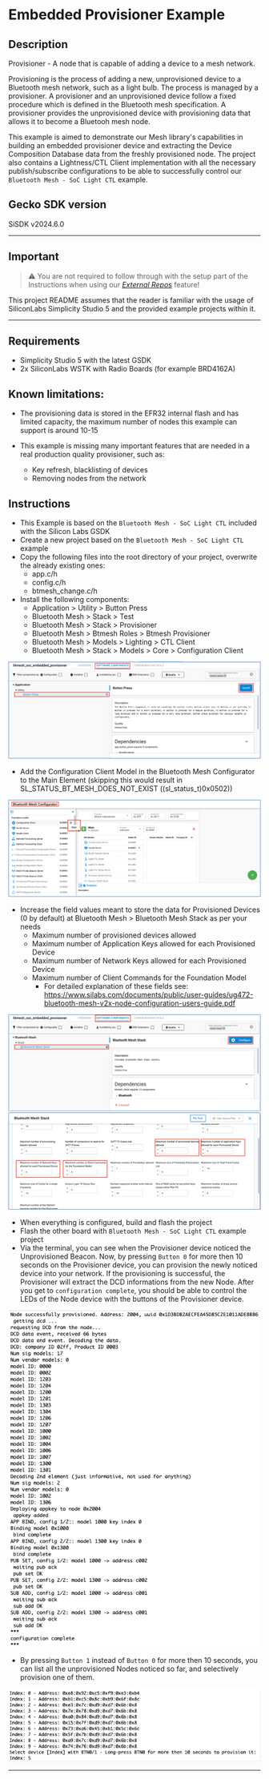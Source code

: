 # Embedded Provisioner Example

## Description ##

Provisioner - A node that is capable of adding a device to a mesh network.

Provisioning is the process of adding a new, unprovisioned device to a Bluetooth mesh network, such as a light bulb. The process is managed by a provisioner. A provisioner and an unprovisioned device follow a fixed procedure which is defined in the Bluetooth mesh specification. A provisioner provides the unprovisioned device with provisioning data that allows it to become a Bluetooh mesh node.

This example is aimed to demonstrate our Mesh library's capabilities in building an embedded provisioner device and extracting the Device Composition Database data from the freshly provisioned node. The project also contains a Lightness/CTL Client implementation with all the necessary publish/subscribe configurations to be able to successfully control our ```Bluetooth Mesh - SoC Light CTL``` example.

## Gecko SDK version ##

SiSDK v2024.6.0

---

## Important

> ⚠ You are not required to follow through with the setup part of the Instructions when using our [*External Repos*](../../README.md) feature!

This project README assumes that the reader is familiar with the usage of SiliconLabs Simplicity Studio 5 and the provided example projects within it.

---

## Requirements

  - Simplicity Studio 5 with the latest GSDK
  - 2x SiliconLabs WSTK with Radio Boards (for example BRD4162A)

## Known limitations:

  - The provisioning data is stored in the EFR32 internal flash and has limited capacity, the maximum number of nodes this example can support is around 10-15 

  - This example is missing many important features that are needed in a real production quality provisioner, such as:
    - Key refresh, blacklisting of devices
    - Removing nodes from the network

## Instructions

  - This Example is based on the ```Bluetooth Mesh - SoC Light CTL``` included with the Silicon Labs GSDK
  - Create a new project based on the ```Bluetooth Mesh - SoC Light CTL``` example
  - Copy the following files into the root directory of your project, overwrite the already existing ones:
    - app.c/h
    - config.c/h
    - btmesh_change.c/h
  - Install the following components:
    - Application > Utility > Button Press
    - Bluetooth Mesh > Stack > Test
    - Bluetooth Mesh > Stack > Provisioner
    - Bluetooth Mesh > Btmesh Roles > Btmesh Provisioner
    - Bluetooth Mesh > Models > Lighting > CTL Client
    - Bluetooth Mesh > Stack > Models > Core > Configuration Client

  ![install_button_press](images/install_button_press.png)

  - Add the Configuration Client Model in the Bluetooth Mesh Configurator to the Main Element (skipping this would result in SL_STATUS_BT_MESH_DOES_NOT_EXIST ((sl_status_t)0x0502))
 
  ![add_config_client_model](images/add_config_client_model.png)

  - Increase the field values meant to store the data for Provisioned Devices (0 by default) at Bluetooth Mesh > Bluetooth Mesh Stack as per your needs
    - Maximum number of provisioned devices allowed
    - Maximum number of Application Keys allowed for each Provisioned Device
    - Maximum number of Network Keys allowed for each Provisioned Device
    - Maximum number of Client Commands for the Foundation Model
      - For detailed explanation of these fields see: https://www.silabs.com/documents/public/user-guides/ug472-bluetooth-mesh-v2x-node-configuration-users-guide.pdf

  ![increase_values_1](images/increase_values_1.png)
  ![increase_values_2](images/increase_values_2.png)

  - When everything is configured, build and flash the project
  - Flash the other board with ```Bluetooth Mesh - SoC Light CTL``` example project
  - Via the terminal, you can see when the Provisioner device noticed the Unprovisioned Beacon. Now, by pressing ```Button 0``` for more then 10 seconds on the Provisioner device, you can provision the newly noticed device into your network. If the provisioning is successful, the Provisioner will extract the DCD informations from the new Node. After you get to ```configuration complete```, you should be able to control the LEDs of the Node device with the buttons of the Provisioner device.

  ![dcd_infos](images/dcd_infos.png)

  - By pressing ```Button 1``` instead of ```Button 0``` for more then 10 seconds, you can list all the unprovisioned Nodes noticed so far, and selectively provision one of them.

  ![node_selection](images/node_selection.png)

---